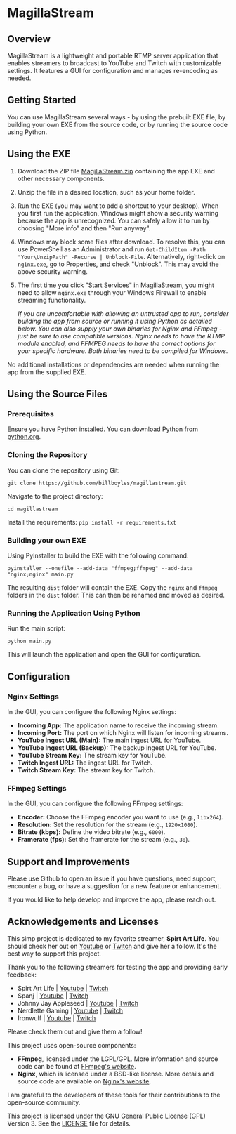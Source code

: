 # MagillaStream

## Overview

MagillaStream is a lightweight and portable RTMP server application that enables streamers to broadcast to YouTube and Twitch with customizable settings. It features a GUI for configuration and manages re-encoding as needed.

## Getting Started

You can use MagillaStream several ways - by using the prebuilt EXE file, by building your own EXE from the source code, or by running the source code using Python.

## Using the EXE

1. Download the ZIP file [MagillaStream.zip](https://github.com/billboyles/magillastream/blob/main/MagillaStream.zip) containing the app EXE and other necessary components.

2. Unzip the file in a desired location, such as your home folder.

3. Run the EXE (you may want to add a shortcut to your desktop). When you first run the application, Windows might show a security warning because the app is unrecognized. You can safely allow it to run by choosing "More info" and then "Run anyway".

4. Windows may block some files after download. To resolve this, you can use PowerShell as an Administrator and run `Get-ChildItem -Path "Your\UnzipPath" -Recurse | Unblock-File`. Alternatively, right-click on `nginx.exe`, go to Properties, and check "Unblock". This may avoid the above security warning.

5. The first time you click "Start Services" in MagillaStream, you might need to allow `nginx.exe` through your Windows Firewall to enable streaming functionality.

   *If you are uncomfortable with allowing an untrusted app to run, consider building the app from source or running it using Python as detailed below. You can also supply your own binaries for Nginx and FFmpeg - just be sure to use compatible versions. Nginx needs to have the RTMP module enabled, and FFMPEG needs to have the correct options for your specific hardware. Both binaries need to be compiled for Windows.*

No additional installations or dependencies are needed when running the app from the supplied EXE.

## Using the Source Files

### Prerequisites

Ensure you have Python installed. You can download Python from [python.org](https://www.python.org/downloads/). 

### Cloning the Repository

You can clone the repository using Git:

`git clone https://github.com/billboyles/magillastream.git`

Navigate to the project directory:

`cd magillastream`

Install the requirements:
`pip install -r requirements.txt`

### Building your own EXE

Using Pyinstaller to build the EXE with the following command:

`pyinstaller --onefile --add-data "ffmpeg;ffmpeg" --add-data "nginx;nginx" main.py`

The resulting `dist` folder will contain the EXE. Copy the `nginx` and `ffmpeg` folders in the `dist` folder. This can then be renamed and moved as desired.

### Running the Application Using Python

Run the main script:

`python main.py`

This will launch the application and open the GUI for configuration.

## Configuration

### Nginx Settings

In the GUI, you can configure the following Nginx settings:

- **Incoming App:** The application name to receive the incoming stream.
- **Incoming Port:** The port on which Nginx will listen for incoming streams.
- **YouTube Ingest URL (Main):** The main ingest URL for YouTube.
- **YouTube Ingest URL (Backup):** The backup ingest URL for YouTube.
- **YouTube Stream Key:** The stream key for YouTube.
- **Twitch Ingest URL:** The ingest URL for Twitch.
- **Twitch Stream Key:** The stream key for Twitch.

### FFmpeg Settings

In the GUI, you can configure the following FFmpeg settings:

- **Encoder:** Choose the FFmpeg encoder you want to use (e.g., `libx264`).
- **Resolution:** Set the resolution for the stream (e.g., `1920x1080`).
- **Bitrate (kbps):** Define the video bitrate (e.g., `6000`).
- **Framerate (fps):** Set the framerate for the stream (e.g., `30`).

## Support and Improvements

Please use Github to open an issue if you have questions, need support, encounter a bug, or have a suggestion for a new feature or enhancement.

If you would like to help develop and improve the app, please reach out.

## Acknowledgements and Licenses

This simp project is dedicated to my favorite streamer, **Spirt Art Life**. You should check her out on [Youtube](https://www.youtube.com/@SpiritArtLife) or [Twitch](https://www.twitch.tv/spiritartlife) and give her a follow. It's the best way to support this project.

Thank you to the following streamers for testing the app and providing early feedback:
- Spirt Art Life | [Youtube](https://www.youtube.com/@SpiritArtLife) | [Twitch](https://www.twitch.tv/spiritartlife)
- Spanj | [Youtube](https://www.youtube.com/@Spanj) | [Twitch](https://www.twitch.tv/spanj)
- Johnny Jay Appleseed | [Youtube](https://www.youtube.com/@JohnnyJayAppleseed) | [Twitch](https://www.twitch.tv/johnnyjayappleseed)
- Nerdlette Gaming | [Youtube](https://www.youtube.com/@NerdletteGaming) | [Twitch](https://www.twitch.tv/nerdlettegaming)
- Ironwulf | [Youtube](https://www.youtube.com/@Ironwulf007) | [Twitch](https://www.twitch.tv/ironwulf007)

Please check them out and give them a follow!

This project uses open-source components:

- **FFmpeg**, licensed under the LGPL/GPL. More information and source code can be found at [FFmpeg's website](https://ffmpeg.org).
- **Nginx**, which is licensed under a BSD-like license. More details and source code are available on [Nginx's website](https://nginx.org).

I am grateful to the developers of these tools for their contributions to the open-source community.

This project is licensed under the GNU General Public License (GPL) Version 3. See the [LICENSE](LICENSE.txt) file for details.
